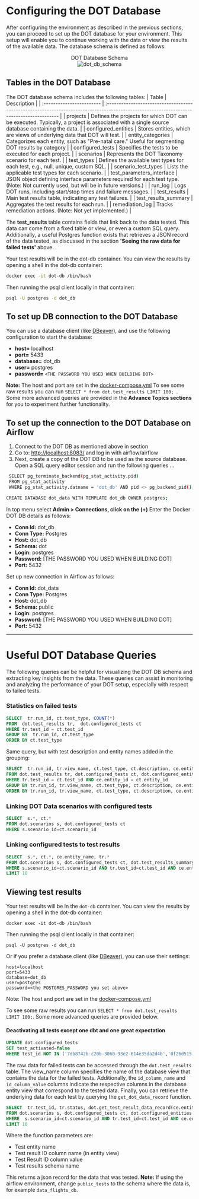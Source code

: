 # Configuring the DOT Database
After configuring the environment as described in the previous sections, you can proceed to set up the DOT database for your environment. This setup will enable you to continue working with the data or view the results of the available data. The database schema is defined as follows:

<figure style="text-align:center;">
  <figcaption>DOT Database Schema</figcaption>
  <img src="https://github.com/wvelebanks/Data-Observation-Toolkit/blob/9a7d950ae63b8ecf064d7070c8b184abf298c417/images/db_schema.png" alt="dot_db_schema" /> </figure>

## Tables in the DOT Database
The DOT database schema includes the following tables:
| Table                     | Description                                                                                                                               |
| :------------------------ | :---------------------------------------------------------------------------------------------------------------------------------------- |
| projects                  | Defines the projects for which DOT can be executed. Typically, a project is associated with a single source database containing the data. |
| configured_entities       | Stores entities, which are views of underlying data that DOT will test.                                                                   |
| entity_categories         | Categorizes each entity, such as "Pre-natal care." Useful for segmenting DOT results by category                                          |
| configured_tests          | Specifies the tests to be executed for each project.                                                                                      |
| scenarios                 | Represents the DOT Taxonomy scenario for each test.                                                                                       |
| test_types                | Defines the available test types for each test, e.g., null, unique, custom SQL.                                                           |
| scenario_test_types       | Lists the applicable test types for each scenario.                                                                                        |
| test_parameters_interface | JSON object defining interface parameters required for each test type. (Note: Not currently used, but will be in future versions.)        |
| run_log                   | Logs DOT runs, including start/stop times and failure messages.                                                                           |
| test_results              | Main test results table, indicating any test failures.                                                                                    |
| test_results_summary      | Aggregates the test results for each run.                                                                                                 |
| remediation_log           | Tracks remediation actions. (Note: Not yet implemented.)                                                                                  |

The **test_results** table contains fields that link back to the data tested. This data can come from a fixed table or view, or even a custom SQL query. Additionally, a useful Postgres function exists that retrieves a JSON record of the data tested, as discussed in the section **'Seeing the raw data for failed tests'** above.

Your test results will be in the dot-db container. You can view the results by opening a shell in the dot-db container:
   ```bash
   docker exec -it dot-db /bin/bash
   ```

Then running the psql client locally in that container:
   ```bash
   psql -U postgres -d dot_db
   ```


##  To set up DB connection to the DOT Database
You can use a database client (like [DBeaver](https://dbeaver.io)), and use the following configuration to start the database:
  - **host=** localhost
  - **port=** 5433
  - **database=** dot_db
  - **user=** postgres
  - **password=** `<THE PASSWORD YOU USED WHEN BUILDING DOT>`

**Note:** The host and port are set in the [docker-compose.yml](./docker/docker-compose.yml)
To see some raw results you can run ```SELECT * from dot.test_results LIMIT 100; ```. Some more advanced queries are provided in the **Advance Topics sections** for you to experiment further functionality.


##  To set up the connection to the DOT Database on Airflow
1.	Connect to the DOT DB as mentioned above in section
2.	Go to: [http://localhost:8083/](http://localhost:8083/)  and log in with airflow/airflow
3.	Next, create a copy of the DOT DB to be used as the source database. Open a SQL query editor session and run the following queries ...
   ```bash
    SELECT pg_terminate_backend(pg_stat_activity.pid)
    FROM pg_stat_activity
    WHERE pg_stat_activity.datname = 'dot_db' AND pid <> pg_backend_pid();
   ```
   ```bash
   CREATE DATABASE dot_data WITH TEMPLATE dot_db OWNER postgres;
   ```
In top menu select **Admin > Connections, click on the (+)** Enter the Docker DOT DB details as follows:
  -  **Conn Id:** dot_db
  -  **Conn Type:** Postgres
  -  **Host:** dot_db
  -	 **Schema:** dot
  -  **Login:** postgres
  -  **Password:** [THE PASSWORD YOU USED WHEN BUILDING DOT]
  -  **Port:** 5432

Set up new connection in Airflow as follows:
- **Conn Id:** dot_data
- **Conn Type:** Postgres
- **Host:** dot_db
- **Schema:** public
- **Login:** postgres
- **Password:** [THE PASSWORD YOU USED WHEN BUILDING DOT]
- **Port:** 5432

---

# Useful DOT Database Queries
The following queries can be helpful for visualizing the DOT DB schema and extracting key insights from the data. These queries can assist in monitoring and analyzing the performance of your DOT setup, especially with respect to failed tests.
### Statistics on failed tests
```sql
SELECT  tr.run_id, ct.test_type, COUNT(*)
FROM  dot.test_results tr,  dot.configured_tests ct
WHERE tr.test_id = ct.test_id
GROUP BY  tr.run_id, ct.test_type
ORDER BY ct.test_type
   ```
Same query, but with test description and entity names added in the grouping:
```sql
SELECT  tr.run_id, tr.view_name, ct.test_type, ct.description, ce.entity_name, COUNT(*)
FROM dot.test_results tr, dot.configured_tests ct, dot.configured_entities ce
WHERE tr.test_id = ct.test_id AND ce.entity_id = ct.entity_id
GROUP BY tr.run_id, tr.view_name, ct.test_type, ct.description, ce.entity_name
ORDER BY tr.run_id, tr.view_name, ct.test_type, ct.description, ce.entity_name
```
### Linking DOT Data scenarios with configured tests
```sql
SELECT  s.*, ct.*
FROM dot.scenarios s, dot.configured_tests ct
WHERE s.scenario_id=ct.scenario_id
```
### Linking configured tests to test results
```sql
SELECT  s.*, ct.*, ce.entity_name, tr.*
FROM dot.scenarios s, dot.configured_tests ct, dot.test_results_summary tr, dot.configured_entities ce
WHERE s.scenario_id=ct.scenario_id AND tr.test_id=ct.test_id AND ce.entity_id = ct.entity_id
LIMIT 10
```

## Viewing test results

Your test results will be in the `dot-db` container. You can view the results by opening a shell in the dot-db container:

`docker exec -it dot-db /bin/bash`

Then running the psql client locally in that container:

`psql -U postgres -d dot_db`


Or if you prefer a database client (like [DBeaver](https://dbeaver.io)), you can use their settings:
```
host=localhost
port=5433
database=dot_db
user=postgres
password=<the POSTGRES_PASSWORD you set above>
```

Note: The host and port are set in the [docker-compose.yml](./docker/docker-compose.yml)

To see some raw results you can run `SELECT * from dot.test_results LIMIT 100;`. Some more advanced queries are provided below.

#### Deactivating all tests except one dbt and one great expectation
```sql
UPDATE dot.configured_tests
SET test_activated=false
WHERE test_id NOT IN ('7db8742b-c20b-3060-93e2-614e35da2d4b','0f26d515-a70f-3758-8266-8da326d90eb6')
```
The raw data for failed tests can be accessed through the ```dot.test_results``` table. The view_name column specifies the name of the database view that contains the data for the failed tests. Additionally, the ```id_column_name``` and ```id_column_value``` columns indicate the respective columns in the database entity view that correspond to the tested data. Finally, you can retrieve the underlying data for each test by querying the ```get_dot_data_record``` function.

```sql
SELECT  tr.test_id, tr.status, dot.get_test_result_data_record(ce.entity_name, tr.id_column_name, tr.id_column_value,'public_tests')
FROM dot.scenarios s, dot.configured_tests ct, dot.configured_entities ce, dot.test_results tr
WHERE  s.scenario_id=ct.scenario_id AND tr.test_id=ct.test_id AND ce.entity_id=ct.entity_id
LIMIT 10
```
Where the function parameters are:

- Test entity name
- Test result ID column name (in entity view)
- Test Result ID column value
- Test results schema name

This returns a json record for the data that was tested.
**Note:** If using the airflow environment, change ```public_tests``` to the schema where the data is, for example ```data_flights_db```.